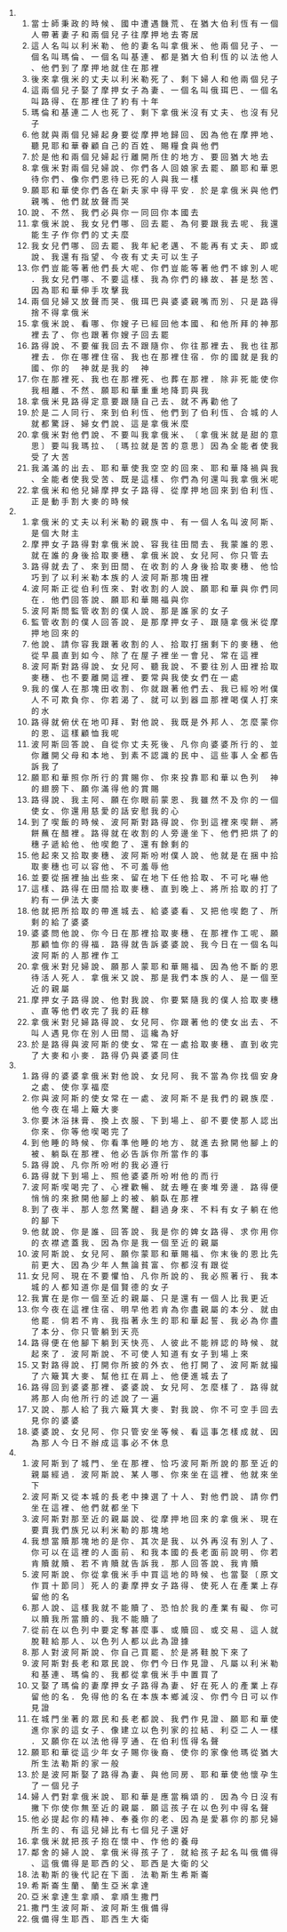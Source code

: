 <ol>
  <li>
    <ol>
      <li>當 士 師 秉 政 的 時 候 、 國 中 遭 遇 饑 荒 、 在 猶 大 伯 利 恆 有 一 個 人 帶 著 妻 子 和 兩 個 兒 子 往 摩 押 地 去 寄 居</li>
      <li>這 人 名 叫 以 利 米 勒 、 他 的 妻 名 叫 拿 俄 米 、 他 兩 個 兒 子 、 一 個 名 叫 瑪 倫 、 一 個 名 叫 基 連 、 都 是 猶 大 伯 利 恆 的 以 法 他 人 、 他 們 到 了 摩 押 地 就 住 在 那 裡</li>
      <li>後 來 拿 俄 米 的 丈 夫 以 利 米 勒 死 了 、 剩 下 婦 人 和 他 兩 個 兒 子</li>
      <li>這 兩 個 兒 子 娶 了 摩 押 女 子 為 妻 、 一 個 名 叫 俄 珥 巴 、 一 個 名 叫 路 得 、 在 那 裡 住 了 約 有 十 年</li>
      <li>瑪 倫 和 基 連 二 人 也 死 了 、 剩 下 拿 俄 米 沒 有 丈 夫 、 也 沒 有 兒 子</li>
      <li>他 就 與 兩 個 兒 婦 起 身 要 從 摩 押 地 歸 回 、 因 為 他 在 摩 押 地 、 聽 見 耶 和 華 眷 顧 自 己 的 百 姓 、 賜 糧 食 與 他 們</li>
      <li>於 是 他 和 兩 個 兒 婦 起 行 離 開 所 住 的 地 方 、 要 回 猶 大 地 去</li>
      <li>拿 俄 米 對 兩 個 兒 婦 說 、 你 們 各 人 回 娘 家 去 罷 、 願 耶 和 華 恩 待 你 們 、 像 你 們 恩 待 已 死 的 人 與 我 一 樣</li>
      <li>願 耶 和 華 使 你 們 各 在 新 夫 家 中 得 平 安 ． 於 是 拿 俄 米 與 他 們 親 嘴 、 他 們 就 放 聲 而 哭</li>
      <li>說 、 不 然 、 我 們 必 與 你 一 同 回 你 本 國 去</li>
      <li>拿 俄 米 說 、 我 女 兒 們 哪 、 回 去 罷 、 為 何 要 跟 我 去 呢 、 我 還 能 生 子 作 你 們 的 丈 夫 麼</li>
      <li>我 女 兒 們 哪 、 回 去 罷 、 我 年 紀 老 邁 、 不 能 再 有 丈 夫 、 即 或 說 、 我 還 有 指 望 、 今 夜 有 丈 夫 可 以 生 子</li>
      <li>你 們 豈 能 等 著 他 們 長 大 呢 、 你 們 豈 能 等 著 他 們 不 嫁 別 人 呢 ． 我 女 兒 們 哪 、 不 要 這 樣 、 我 為 你 們 的 緣 故 、 甚 是 愁 苦 、 因 為 耶 和 華 伸 手 攻 擊 我</li>
      <li>兩 個 兒 婦 又 放 聲 而 哭 、 俄 珥 巴 與 婆 婆 親 嘴 而 別 、 只 是 路 得 捨 不 得 拿 俄 米</li>
      <li>拿 俄 米 說 、 看 哪 、 你 嫂 子 已 經 回 他 本 國 、 和 他 所 拜 的 神 那 裡 去 了 、 你 也 跟 著 你 嫂 子 回 去 罷</li>
      <li>路 得 說 、 不 要 催 我 回 去 不 跟 隨 你 、 你 往 那 裡 去 、 我 也 往 那 裡 去 ． 你 在 哪 裡 住 宿 、 我 也 在 那 裡 住 宿 ． 你 的 國 就 是 我 的 國 、 你 的 　 神 就 是 我 的 　 神</li>
      <li>你 在 那 裡 死 、 我 也 在 那 裡 死 、 也 葬 在 那 裡 ． 除 非 死 能 使 你 我 相 離 、 不 然 、 願 耶 和 華 重 重 地 降 罰 與 我</li>
      <li>拿 俄 米 見 路 得 定 意 要 跟 隨 自 己 去 、 就 不 再 勸 他 了</li>
      <li>於 是 二 人 同 行 、 來 到 伯 利 恆 、 他 們 到 了 伯 利 恆 、 合 城 的 人 就 都 驚 訝 、 婦 女 們 說 、 這 是 拿 俄 米 麼</li>
      <li>拿 俄 米 對 他 們 說 、 不 要 叫 我 拿 俄 米 、 〔 拿 俄 米 就 是 甜 的 意 思 〕 要 叫 我 瑪 拉 、 〔 瑪 拉 就 是 苦 的 意 思 〕 因 為 全 能 者 使 我 受 了 大 苦</li>
      <li>我 滿 滿 的 出 去 、 耶 和 華 使 我 空 空 的 回 來 、 耶 和 華 降 禍 與 我 、 全 能 者 使 我 受 苦 、 既 是 這 樣 、 你 們 為 何 還 叫 我 拿 俄 米 呢</li>
      <li>拿 俄 米 和 他 兒 婦 摩 押 女 子 路 得 、 從 摩 押 地 回 來 到 伯 利 恆 、 正 是 動 手 割 大 麥 的 時 候</li>
    </ol>
  </li>
  <li>
    <ol>
      <li>拿 俄 米 的 丈 夫 以 利 米 勒 的 親 族 中 、 有 一 個 人 名 叫 波 阿 斯 、 是 個 大 財 主</li>
      <li>摩 押 女 子 路 得 對 拿 俄 米 說 、 容 我 往 田 間 去 、 我 蒙 誰 的 恩 、 就 在 誰 的 身 後 拾 取 麥 穗 、 拿 俄 米 說 、 女 兒 阿 、 你 只 管 去</li>
      <li>路 得 就 去 了 、 來 到 田 間 、 在 收 割 的 人 身 後 拾 取 麥 穗 、 他 恰 巧 到 了 以 利 米 勒 本 族 的 人 波 阿 斯 那 塊 田 裡</li>
      <li>波 阿 斯 正 從 伯 利 恆 來 、 對 收 割 的 人 說 、 願 耶 和 華 與 你 們 同 在 ． 他 們 回 答 說 、 願 耶 和 華 賜 福 與 你</li>
      <li>波 阿 斯 問 監 管 收 割 的 僕 人 說 、 那 是 誰 家 的 女 子</li>
      <li>監 管 收 割 的 僕 人 回 答 說 、 是 那 摩 押 女 子 、 跟 隨 拿 俄 米 從 摩 押 地 回 來 的</li>
      <li>他 說 、 請 你 容 我 跟 著 收 割 的 人 、 拾 取 打 捆 剩 下 的 麥 穗 、 他 從 早 晨 直 到 如 今 、 除 了 在 屋 子 裡 坐 一 會 兒 、 常 在 這 裡</li>
      <li>波 阿 斯 對 路 得 說 、 女 兒 阿 、 聽 我 說 、 不 要 往 別 人 田 裡 拾 取 麥 穗 、 也 不 要 離 開 這 裡 、 要 常 與 我 使 女 們 在 一 處</li>
      <li>我 的 僕 人 在 那 塊 田 收 割 、 你 就 跟 著 他 們 去 、 我 已 經 吩 咐 僕 人 不 可 欺 負 你 、 你 若 渴 了 、 就 可 以 到 器 皿 那 裡 喝 僕 人 打 來 的 水</li>
      <li>路 得 就 俯 伏 在 地 叩 拜 、 對 他 說 、 我 既 是 外 邦 人 、 怎 麼 蒙 你 的 恩 、 這 樣 顧 恤 我 呢</li>
      <li>波 阿 斯 回 答 說 、 自 從 你 丈 夫 死 後 、 凡 你 向 婆 婆 所 行 的 、 並 你 離 開 父 母 和 本 地 、 到 素 不 認 識 的 民 中 、 這 些 事 人 全 都 告 訴 我 了</li>
      <li>願 耶 和 華 照 你 所 行 的 賞 賜 你 、 你 來 投 靠 耶 和 華 以 色 列 　 神 的 翅 膀 下 、 願 你 滿 得 他 的 賞 賜</li>
      <li>路 得 說 、 我 主 阿 、 願 在 你 眼 前 蒙 恩 、 我 雖 然 不 及 你 的 一 個 使 女 、 你 還 用 慈 愛 的 話 安 慰 我 的 心</li>
      <li>到 了 喫 飯 的 時 候 、 波 阿 斯 對 路 得 說 、 你 到 這 裡 來 喫 餅 、 將 餅 蘸 在 醋 裡 。 路 得 就 在 收 割 的 人 旁 邊 坐 下 、 他 們 把 烘 了 的 穗 子 遞 給 他 、 他 喫 飽 了 、 還 有 餘 剩 的</li>
      <li>他 起 來 又 拾 取 麥 穗 、 波 阿 斯 吩 咐 僕 人 說 、 他 就 是 在 捆 中 拾 取 麥 穗 也 可 以 容 他 、 不 可 羞 辱 他</li>
      <li>並 要 從 捆 裡 抽 出 些 來 、 留 在 地 下 任 他 拾 取 、 不 可 叱 嚇 他</li>
      <li>這 樣 、 路 得 在 田 間 拾 取 麥 穗 、 直 到 晚 上 、 將 所 拾 取 的 打 了 約 有 一 伊 法 大 麥</li>
      <li>他 就 把 所 拾 取 的 帶 進 城 去 、 給 婆 婆 看 、 又 把 他 喫 飽 了 、 所 剩 的 給 了 婆 婆</li>
      <li>婆 婆 問 他 說 、 你 今 日 在 那 裡 拾 取 麥 穗 、 在 那 裡 作 工 呢 、 願 那 顧 恤 你 的 得 福 ． 路 得 就 告 訴 婆 婆 說 、 我 今 日 在 一 個 名 叫 波 阿 斯 的 人 那 裡 作 工</li>
      <li>拿 俄 米 對 兒 婦 說 、 願 那 人 蒙 耶 和 華 賜 福 、 因 為 他 不 斷 的 恩 待 活 人 死 人 ． 拿 俄 米 又 說 、 那 是 我 們 本 族 的 人 、 是 一 個 至 近 的 親 屬</li>
      <li>摩 押 女 子 路 得 說 、 他 對 我 說 、 你 要 緊 隨 我 的 僕 人 拾 取 麥 穗 、 直 等 他 們 收 完 了 我 的 莊 稼</li>
      <li>拿 俄 米 對 兒 婦 路 得 說 、 女 兒 阿 、 你 跟 著 他 的 使 女 出 去 、 不 叫 人 遇 見 你 在 別 人 田 間 、 這 纔 為 好</li>
      <li>於 是 路 得 與 波 阿 斯 的 使 女 、 常 在 一 處 拾 取 麥 穗 、 直 到 收 完 了 大 麥 和 小 麥 ． 路 得 仍 與 婆 婆 同 住</li>
    </ol>
  </li>
  <li>
    <ol>
      <li>路 得 的 婆 婆 拿 俄 米 對 他 說 、 女 兒 阿 、 我 不 當 為 你 找 個 安 身 之 處 、 使 你 享 福 麼</li>
      <li>你 與 波 阿 斯 的 使 女 常 在 一 處 、 波 阿 斯 不 是 我 們 的 親 族 麼 ． 他 今 夜 在 場 上 簸 大 麥</li>
      <li>你 要 沐 浴 抹 膏 、 換 上 衣 服 、 下 到 場 上 、 卻 不 要 使 那 人 認 出 你 來 、 你 等 他 喫 喝 完 了</li>
      <li>到 他 睡 的 時 候 、 你 看 準 他 睡 的 地 方 、 就 進 去 掀 開 他 腳 上 的 被 、 躺 臥 在 那 裡 、 他 必 告 訴 你 所 當 作 的 事</li>
      <li>路 得 說 、 凡 你 所 吩 咐 的 我 必 遵 行</li>
      <li>路 得 就 下 到 場 上 、 照 他 婆 婆 所 吩 咐 他 的 而 行</li>
      <li>波 阿 斯 喫 喝 完 了 、 心 裡 歡 暢 、 就 去 睡 在 麥 堆 旁 邊 ． 路 得 便 悄 悄 的 來 掀 開 他 腳 上 的 被 、 躺 臥 在 那 裡</li>
      <li>到 了 夜 半 、 那 人 忽 然 驚 醒 、 翻 過 身 來 、 不 料 有 女 子 躺 在 他 的 腳 下</li>
      <li>他 就 說 、 你 是 誰 、 回 答 說 、 我 是 你 的 婢 女 路 得 、 求 你 用 你 的 衣 襟 遮 蓋 我 、 因 為 你 是 我 一 個 至 近 的 親 屬</li>
      <li>波 阿 斯 說 、 女 兒 阿 、 願 你 蒙 耶 和 華 賜 福 、 你 末 後 的 恩 比 先 前 更 大 、 因 為 少 年 人 無 論 貧 富 、 你 都 沒 有 跟 從</li>
      <li>女 兒 阿 、 現 在 不 要 懼 怕 、 凡 你 所 說 的 、 我 必 照 著 行 、 我 本 城 的 人 都 知 道 你 是 個 賢 德 的 女 子</li>
      <li>我 實 在 是 你 一 個 至 近 的 親 屬 、 只 是 還 有 一 個 人 比 我 更 近</li>
      <li>你 今 夜 在 這 裡 住 宿 、 明 早 他 若 肯 為 你 盡 親 屬 的 本 分 、 就 由 他 罷 ． 倘 若 不 肯 、 我 指 著 永 生 的 耶 和 華 起 誓 、 我 必 為 你 盡 了 本 分 、 你 只 管 躺 到 天 亮</li>
      <li>路 得 便 在 他 腳 下 躺 到 天 快 亮 、 人 彼 此 不 能 辨 認 的 時 候 、 就 起 來 了 ． 波 阿 斯 說 、 不 可 使 人 知 道 有 女 子 到 場 上 來</li>
      <li>又 對 路 得 說 、 打 開 你 所 披 的 外 衣 、 他 打 開 了 、 波 阿 斯 就 撮 了 六 簸 箕 大 麥 、 幫 他 扛 在 肩 上 、 他 便 進 城 去 了</li>
      <li>路 得 回 到 婆 婆 那 裡 、 婆 婆 說 、 女 兒 阿 、 怎 麼 樣 了 ． 路 得 就 將 那 人 向 他 所 行 的 述 說 了 一 遍</li>
      <li>又 說 、 那 人 給 了 我 六 簸 箕 大 麥 、 對 我 說 、 你 不 可 空 手 回 去 見 你 的 婆 婆</li>
      <li>婆 婆 說 、 女 兒 阿 、 你 只 管 安 坐 等 候 、 看 這 事 怎 樣 成 就 、 因 為 那 人 今 日 不 辦 成 這 事 必 不 休 息</li>
    </ol>
  </li>
  <li>
    <ol>
      <li>波 阿 斯 到 了 城 門 、 坐 在 那 裡 、 恰 巧 波 阿 斯 所 說 的 那 至 近 的 親 屬 經 過 ． 波 阿 斯 說 、 某 人 哪 、 你 來 坐 在 這 裡 、 他 就 來 坐 下</li>
      <li>波 阿 斯 又 從 本 城 的 長 老 中 揀 選 了 十 人 、 對 他 們 說 、 請 你 們 坐 在 這 裡 、 他 們 就 都 坐 下</li>
      <li>波 阿 斯 對 那 至 近 的 親 屬 說 、 從 摩 押 地 回 來 的 拿 俄 米 、 現 在 要 賣 我 們 族 兄 以 利 米 勒 的 那 塊 地</li>
      <li>我 想 當 贖 那 塊 地 的 是 你 、 其 次 是 我 、 以 外 再 沒 有 別 人 了 、 你 可 以 在 這 裡 的 人 面 前 、 和 我 本 國 的 長 老 面 前 說 明 、 你 若 肯 贖 就 贖 、 若 不 肯 贖 就 告 訴 我 ． 那 人 回 答 說 、 我 肯 贖</li>
      <li>波 阿 斯 說 、 你 從 拿 俄 米 手 中 買 這 地 的 時 候 、 也 當 娶 〔 原 文 作 買 十 節 同 〕 死 人 的 妻 摩 押 女 子 路 得 、 使 死 人 在 產 業 上 存 留 他 的 名</li>
      <li>那 人 說 、 這 樣 我 就 不 能 贖 了 、 恐 怕 於 我 的 產 業 有 礙 、 你 可 以 贖 我 所 當 贖 的 、 我 不 能 贖 了</li>
      <li>從 前 在 以 色 列 中 要 定 奪 甚 麼 事 、 或 贖 回 、 或 交 易 、 這 人 就 脫 鞋 給 那 人 、 以 色 列 人 都 以 此 為 證 據</li>
      <li>那 人 對 波 阿 斯 說 、 你 自 己 買 罷 、 於 是 將 鞋 脫 下 來 了</li>
      <li>波 阿 斯 對 長 老 和 眾 民 說 、 你 們 今 日 作 見 證 、 凡 屬 以 利 米 勒 和 基 連 、 瑪 倫 的 、 我 都 從 拿 俄 米 手 中 置 買 了</li>
      <li>又 娶 了 瑪 倫 的 妻 摩 押 女 子 路 得 為 妻 、 好 在 死 人 的 產 業 上 存 留 他 的 名 ． 免 得 他 的 名 在 本 族 本 鄉 滅 沒 、 你 們 今 日 可 以 作 見 證</li>
      <li>在 城 門 坐 著 的 眾 民 和 長 老 都 說 、 我 們 作 見 證 、 願 耶 和 華 使 進 你 家 的 這 女 子 、 像 建 立 以 色 列 家 的 拉 結 、 利 亞 二 人 一 樣 ． 又 願 你 在 以 法 他 得 亨 通 、 在 伯 利 恆 得 名 聲</li>
      <li>願 耶 和 華 從 這 少 年 女 子 賜 你 後 裔 、 使 你 的 家 像 他 瑪 從 猶 大 所 生 法 勒 斯 的 家 一 般</li>
      <li>於 是 波 阿 斯 娶 了 路 得 為 妻 、 與 他 同 房 、 耶 和 華 使 他 懷 孕 生 了 一 個 兒 子</li>
      <li>婦 人 們 對 拿 俄 米 說 、 耶 和 華 是 應 當 稱 頌 的 ． 因 為 今 日 沒 有 撇 下 你 使 你 無 至 近 的 親 屬 ． 願 這 孩 子 在 以 色 列 中 得 名 聲</li>
      <li>他 必 提 起 你 的 精 神 、 奉 養 你 的 老 、 因 為 是 愛 慕 你 的 那 兒 婦 所 生 的 、 有 這 兒 婦 比 有 七 個 兒 子 還 好</li>
      <li>拿 俄 米 就 把 孩 子 抱 在 懷 中 、 作 他 的 養 母</li>
      <li>鄰 舍 的 婦 人 說 、 拿 俄 米 得 孩 子 了 ． 就 給 孩 子 起 名 叫 俄 備 得 、 這 俄 備 得 是 耶 西 的 父 、 耶 西 是 大 衛 的 父</li>
      <li>法 勒 斯 的 後 代 記 在 下 面 ． 法 勒 斯 生 希 斯 崙</li>
      <li>希 斯 崙 生 蘭 、 蘭 生 亞 米 拿 達</li>
      <li>亞 米 拿 達 生 拿 順 、 拿 順 生 撒 門</li>
      <li>撒 門 生 波 阿 斯 、 波 阿 斯 生 俄 備 得</li>
      <li>俄 備 得 生 耶 西 、 耶 西 生 大 衛</li>
    </ol>
  </li>
</ol>